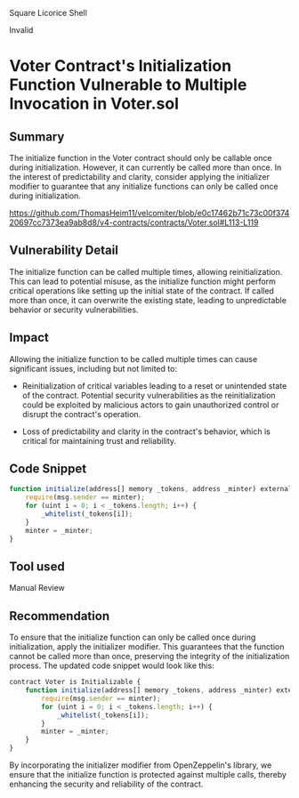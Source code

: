 Square Licorice Shell

Invalid

# Voter Contract's Initialization Function Vulnerable to Multiple Invocation in Voter.sol

## Summary
The initialize function in the Voter contract should only be callable once during initialization. However, it can currently be called more than once. In the interest of predictability and clarity, consider applying the initializer modifier to guarantee that any initialize functions can only be called once during initialization.

https://github.com/ThomasHeim11/velcomiter/blob/e0c17462b71c73c00f37420697cc7373ea9ab8d8/v4-contracts/contracts/Voter.sol#L113-L119

## Vulnerability Detail
The initialize function can be called multiple times, allowing reinitialization. This can lead to potential misuse, as the initialize function might perform critical operations like setting up the initial state of the contract. If called more than once, it can overwrite the existing state, leading to unpredictable behavior or security vulnerabilities.

## Impact
Allowing the initialize function to be called multiple times can cause significant issues, including but not limited to:

- Reinitialization of critical variables leading to a reset or unintended state of the contract.
Potential security vulnerabilities as the reinitialization could be exploited by malicious actors to gain unauthorized control or disrupt the contract's operation.

- Loss of predictability and clarity in the contract's behavior, which is critical for maintaining trust and reliability.

## Code Snippet

```javascript
function initialize(address[] memory _tokens, address _minter) external {
    require(msg.sender == minter);
    for (uint i = 0; i < _tokens.length; i++) {
        _whitelist(_tokens[i]);
    }
    minter = _minter;
}

```

## Tool used
Manual Review

## Recommendation

To ensure that the initialize function can only be called once during initialization, apply the initializer modifier. This guarantees that the function cannot be called more than once, preserving the integrity of the initialization process. The updated code snippet would look like this:

```javascript
contract Voter is Initializable {
    function initialize(address[] memory _tokens, address _minter) external initializer {
        require(msg.sender == minter);
        for (uint i = 0; i < _tokens.length; i++) {
            _whitelist(_tokens[i]);
        }
        minter = _minter;
    }
}
```

By incorporating the initializer modifier from OpenZeppelin's library, we ensure that the initialize function is protected against multiple calls, thereby enhancing the security and reliability of the contract.
